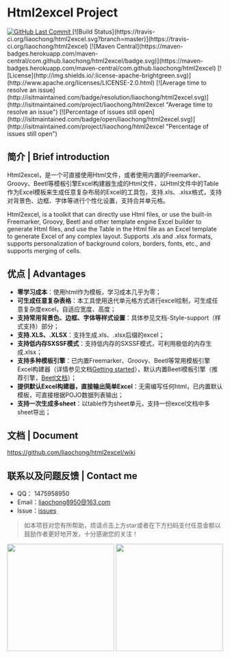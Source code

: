 # Html2excel Project
<a href="https://github.com/godcheese/nimrod">
    <img src="https://img.shields.io/github/last-commit/godcheese/nimrod.svg" alt="GitHub Last Commit">
</a>
[![Build Status](https://travis-ci.org/liaochong/html2excel.svg?branch=master)](https://travis-ci.org/liaochong/html2excel)
[![Maven Central](https://maven-badges.herokuapp.com/maven-central/com.github.liaochong/html2excel/badge.svg)](https://maven-badges.herokuapp.com/maven-central/com.github.liaochong/html2excel)
[![License](http://img.shields.io/:license-apache-brightgreen.svg)](http://www.apache.org/licenses/LICENSE-2.0.html)
[![Average time to resolve an issue](http://isitmaintained.com/badge/resolution/liaochong/html2excel.svg)](http://isitmaintained.com/project/liaochong/html2excel "Average time to resolve an issue")
[![Percentage of issues still open](http://isitmaintained.com/badge/open/liaochong/html2excel.svg)](http://isitmaintained.com/project/liaochong/html2excel "Percentage of issues still open")

简介 | Brief introduction
------------------------
Html2excel，是一个可直接使用Html文件，或者使用内置的Freemarker、Groovy、Beetl等模板引擎Excel构建器生成的Html文件，以Html文件中的Table作为Excel模板来生成任意复杂布局的Excel的工具包，支持.xls、.xlsx格式，支持对背景色、边框、字体等进行个性化设置，支持合并单元格。

Html2excel, is a toolkit that can directly use Html files, or use the built-in Freemarker, Groovy, Beetl and other template engine Excel builder to generate Html files, and use the Table in the Html file as an Excel template to generate Excel of any complex layout. Supports .xls and .xlsx formats, supports personalization of background colors, borders, fonts, etc., and supports merging of cells.

优点 | Advantages
-----------------
- **零学习成本**：使用html作为模板，学习成本几乎为零；
- **可生成任意复杂表格**：本工具使用迭代单元格方式进行excel绘制，可生成任意复杂度excel，自适应宽度、高度；
- **支持常用背景色、边框、字体等样式设置**：具体参见文档-Style-support（样式支持）部分；
- **支持.XLS、.XLSX**：支持生成.xls、.xlsx后缀的excel；
- **支持低内存SXSSF模式**：支持低内存的SXSSF模式，可利用极低的内存生成.xlsx；
- **支持多种模板引擎**：已内置Freemarker、Groovy、Beetl等常用模板引擎Excel构建器（详情参见文档[Getting started](https://github.com/liaochong/html2excel/wiki/Getting-started)），默认内置Beetl模板引擎（推荐引擎，[Beetl文档](http://ibeetl.com/guide/#beetl)）；
- **提供默认Excel构建器，直接输出简单Excel**：无需编写任何html，已内置默认模板，可直接根据POJO数据列表输出；
- **支持一次生成多sheet**：以table作为sheet单元，支持一份excel文档中多sheet导出；

文档 | Document
--------------
https://github.com/liaochong/html2excel/wiki

联系以及问题反馈 | Contact me
--------------------------
* QQ： 1475958950
* Email：liaochong8950@163.com
* Issue：[issues](https://github.com/liaochong/html2excel/issues)

> 如本项目对您有所帮助，烦请点击上方star或者在下方扫码支付任意金额以鼓励作者更好地开发，十分感谢您的关注！

<p>
    <img src="https://www.liaochong.site/images/alipay.jpg" height="250"/>
    <img src="https://www.liaochong.site/images/weixin_pay.jpg"  height="250" >
</p>
